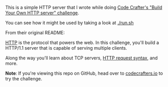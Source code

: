 This is a simple HTTP server that I wrote while doing [Code Crafter's "Build Your
Own HTTP server"
challenge](https://backend.codecrafters.io/progress/http-server/911cdef7-b68f-4789-b2b9-397ccfa2363d).

You can see how it might be used by taking a look at [./run.sh](run.sh)

From their original README:

[HTTP](https://en.wikipedia.org/wiki/Hypertext_Transfer_Protocol) is the
protocol that powers the web. In this challenge, you'll build a HTTP/1.1 server
that is capable of serving multiple clients.

Along the way you'll learn about TCP servers,
[HTTP request syntax](https://www.w3.org/Protocols/rfc2616/rfc2616-sec5.html),
and more.

**Note**: If you're viewing this repo on GitHub, head over to
[codecrafters.io](https://codecrafters.io) to try the challenge.
